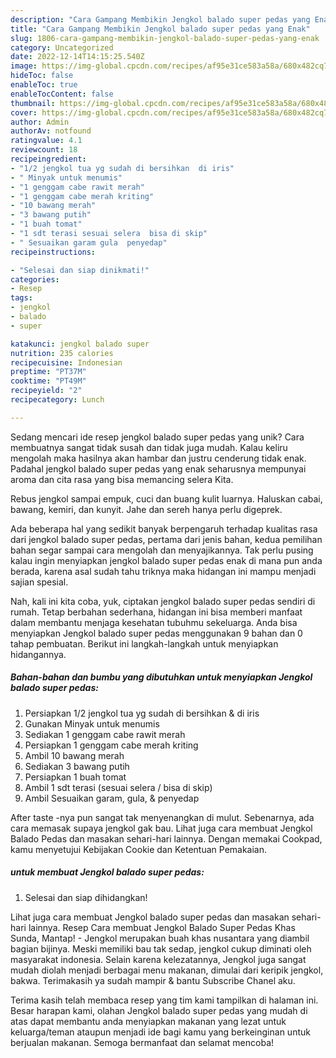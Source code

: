 ```yaml
---
description: "Cara Gampang Membikin Jengkol balado super pedas yang Enak"
title: "Cara Gampang Membikin Jengkol balado super pedas yang Enak"
slug: 1806-cara-gampang-membikin-jengkol-balado-super-pedas-yang-enak
category: Uncategorized
date: 2022-12-14T14:15:25.540Z
image: https://img-global.cpcdn.com/recipes/af95e31ce583a58a/680x482cq70/jengkol-balado-super-pedas-foto-resep-utama.jpg
hideToc: false
enableToc: true
enableTocContent: false
thumbnail: https://img-global.cpcdn.com/recipes/af95e31ce583a58a/680x482cq70/jengkol-balado-super-pedas-foto-resep-utama.jpg
cover: https://img-global.cpcdn.com/recipes/af95e31ce583a58a/680x482cq70/jengkol-balado-super-pedas-foto-resep-utama.jpg
author: Admin
authorAv: notfound
ratingvalue: 4.1
reviewcount: 18
recipeingredient:
- "1/2 jengkol tua yg sudah di bersihkan  di iris"
- " Minyak untuk menumis"
- "1 genggam cabe rawit merah"
- "1 genggam cabe merah kriting"
- "10 bawang merah"
- "3 bawang putih"
- "1 buah tomat"
- "1 sdt terasi sesuai selera  bisa di skip"
- " Sesuaikan garam gula  penyedap"
recipeinstructions:

- "Selesai dan siap dinikmati!"
categories:
- Resep
tags:
- jengkol
- balado
- super

katakunci: jengkol balado super 
nutrition: 235 calories
recipecuisine: Indonesian
preptime: "PT37M"
cooktime: "PT49M"
recipeyield: "2"
recipecategory: Lunch

---
```





Sedang mencari ide resep jengkol balado super pedas yang unik? Cara membuatnya sangat tidak susah dan tidak juga mudah. Kalau keliru mengolah maka hasilnya akan hambar dan justru cenderung tidak enak. Padahal jengkol balado super pedas yang enak seharusnya mempunyai aroma dan cita rasa yang bisa memancing selera Kita.





Rebus jengkol sampai empuk, cuci dan buang kulit luarnya. Haluskan cabai, bawang, kemiri, dan kunyit. Jahe dan sereh hanya perlu digeprek.

Ada beberapa hal yang sedikit banyak berpengaruh terhadap kualitas rasa dari jengkol balado super pedas, pertama dari jenis bahan, kedua pemilihan bahan segar sampai cara mengolah dan menyajikannya. Tak perlu pusing kalau ingin menyiapkan jengkol balado super pedas enak di mana pun anda berada, karena asal sudah tahu triknya maka hidangan ini mampu menjadi sajian spesial.






Nah, kali ini kita coba, yuk, ciptakan jengkol balado super pedas sendiri di rumah. Tetap berbahan sederhana, hidangan ini bisa memberi manfaat dalam membantu menjaga kesehatan tubuhmu sekeluarga. Anda bisa menyiapkan Jengkol balado super pedas menggunakan 9 bahan dan 0 tahap pembuatan. Berikut ini langkah-langkah untuk menyiapkan hidangannya.

<!--inarticleads1-->

##### Bahan-bahan dan bumbu yang dibutuhkan untuk menyiapkan Jengkol balado super pedas:

1. Persiapkan 1/2 jengkol tua yg sudah di bersihkan &amp; di iris
1. Gunakan  Minyak untuk menumis
1. Sediakan 1 genggam cabe rawit merah
1. Persiapkan 1 genggam cabe merah kriting
1. Ambil 10 bawang merah
1. Sediakan 3 bawang putih
1. Persiapkan 1 buah tomat
1. Ambil 1 sdt terasi (sesuai selera / bisa di skip)
1. Ambil  Sesuaikan garam, gula, &amp; penyedap


After taste -nya pun sangat tak menyenangkan di mulut. Sebenarnya, ada cara memasak supaya jengkol gak bau. Lihat juga cara membuat Jengkol Balado Pedas dan masakan sehari-hari lainnya. Dengan memakai Cookpad, kamu menyetujui Kebijakan Cookie dan Ketentuan Pemakaian. 

<!--inarticleads2-->

#####  untuk membuat Jengkol balado super pedas:


1. Selesai dan siap dihidangkan!

Lihat juga cara membuat Jengkol balado super pedas dan masakan sehari-hari lainnya. Resep Cara membuat Jengkol Balado Super Pedas Khas Sunda, Mantap! - Jengkol merupakan buah khas nusantara yang diambil bagian bijinya. Meski memiliki bau tak sedap, jengkol cukup diminati oleh masyarakat indonesia. Selain karena kelezatannya, Jengkol juga sangat mudah diolah menjadi berbagai menu makanan, dimulai dari keripik jengkol, bakwa. Terimakasih ya sudah mampir &amp; bantu Subscribe Chanel aku. 

Terima kasih telah membaca resep yang tim kami tampilkan di halaman ini. Besar harapan kami, olahan Jengkol balado super pedas yang mudah di atas dapat membantu anda menyiapkan makanan yang lezat untuk keluarga/teman ataupun menjadi ide bagi kamu yang berkeinginan untuk berjualan makanan. Semoga bermanfaat dan selamat mencoba!
